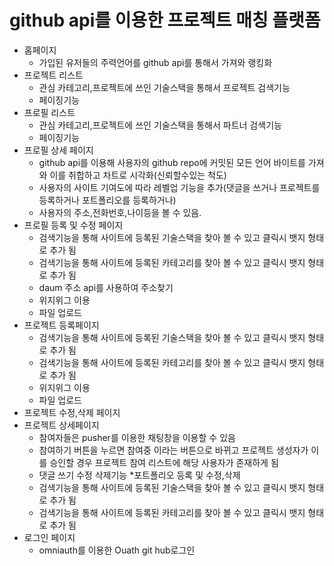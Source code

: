 # github api를 이용한 프로젝트 매칭 플랫폼



* 홈페이지
  - 가입된 유저들의 주력언어를 github api를 통해서 가져와 랭킹화
* 프로젝트 리스트
  - 관심 카테고리,프로젝트에 쓰인 기술스택을 통해서 프로젝트 검색기능
  - 페이징기능
* 프로필 리스트
  - 관심 카테고리,프로젝트에 쓰인 기술스택을 통해서 파트너 검색기능
  - 페이징기능
* 프로필 상세 페이지
  - github api를 이용해 사용자의 github repo에 커밋된 모든 언어 바이트를 가져와 이를 취합하고 차트로 시각화(신뢰할수있는 척도)
  - 사용자의 사이트 기여도에 따라 레벨업 기능을 추가(댓글을 쓰거나 프로젝트를 등록하거나 포트폴리오를 등록하거나)
  - 사용자의 주소,전화번호,나이등을 볼 수 있음.
* 프로필 등록 및 수정 페이지
  - 검색기능을 통해 사이트에 등록된 기술스택을 찾아 볼 수 있고 클릭시 뱃지 형태로 추가 됨
  - 검색기능을 통해 사이트에 등록된 카테고리를 찾아 볼 수 있고 클릭시 뱃지 형태로 추가 됨
  - daum 주소 api를 사용하여 주소찾기
  - 위지위그 이용
  - 파일 업로드 
* 프로젝트 등록페이지
  - 검색기능을 통해 사이트에 등록된 기술스택을 찾아 볼 수 있고 클릭시 뱃지 형태로 추가 됨
  - 검색기능을 통해 사이트에 등록된 카테고리를 찾아 볼 수 있고 클릭시 뱃지 형태로 추가 됨
  - 위지위그 이용
  - 파일 업로드 
* 프로젝트 수정,삭제 페이지
* 프로젝트 상세페이지
  - 참여자들은 pusher를 이용한 채팅창을 이용할 수 있음
  - 참여하기 버튼을 누르면 참여중 이라는 버튼으로 바뀌고 프로젝트 생성자가 이를 승인할 경우 프로젝트 참여 리스트에 해당 사용자가 존재하게 됨
  - 댓글 쓰기 수정 삭제기능
*포트폴리오 등록 및 수정,삭제
  - 검색기능을 통해 사이트에 등록된 기술스택을 찾아 볼 수 있고 클릭시 뱃지 형태로 추가 됨
  - 검색기능을 통해 사이트에 등록된 카테고리를 찾아 볼 수 있고 클릭시 뱃지 형태로 추가 됨
* 로그인 페이지
    - omniauth를 이용한 Ouath git hub로그인


